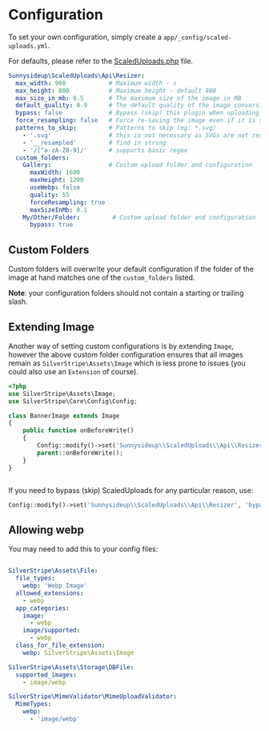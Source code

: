 # Configuration

To set your own configuration, simply create a `app/_config/scaled-uploads.yml`.

For defaults, please refer to the [ScaledUploads.php](/src/Api/Resizer.php) file.

```yaml
Sunnysideup\ScaledUploads\Api\Resizer:
  max_width: 960            # Maximum width - s
  max_height: 800           # Maximum height - default 800
  max_size_in_mb: 0.5       # The maximum size of the image in MB
  default_quality: 0.9      # The default quality of the image conversion (0-1)
  bypass: false             # Bypass (skip) this plugin when uploading - default false
  force_resampling: false   # Force re-saving the image even if it is smaller - default false
  patterns_to_skip:         # Patterns to skip (eg: *.svg)
    - '.svg'                # this is not necessary as SVGs are not resized
    - '__resampled'         # find in string
    - '/[^a-zA-Z0-9]/'      # supports basic regex
  custom_folders:
    Gallery:                # Custom upload folder and configuration
      maxWidth: 1600
      maxHeight: 1200
      useWebp: false
      quality: 55
      forceResampling: true
      maxSizeInMb: 0.1
    My/Other/Folder:         # Custom upload folder and configuration
      bypass: true
```

## Custom Folders

Custom folders will overwrite your default configuration if the folder of the image at hand matches one of the `custom_folders` listed.

**Note**: your configuration folders should not contain a starting or trailing slash.

## Extending Image

Another way of setting custom configurations is by extending `Image`, however the above custom folder configuration ensures that all images remain as `SilverStripe\Assets\Image` which is less prone to issues (you could also use an `Extension` of course).

```php
<?php
use SilverStripe\Assets\Image;
use SilverStripe\Core\Config\Config;

class BannerImage extends Image
{
    public function onBeforeWrite()
    {
        Config::modify()->set('Sunnysideup\\ScaledUploads\\Api\\Resizer', 'max_width', 1600);
        parent::onBeforeWrite();
    }
}



```

If you need to bypass (skip) ScaledUploads for any particular reason, use:

```php
Config::modify()->set('Sunnysideup\\ScaledUploads\\Api\\Resizer', 'bypass', true);
```

## Allowing webp

You may need to add this to your config files:

```yml

SilverStripe\Assets\File:
  file_types:
    webp: 'Webp Image'
  allowed_extensions:
    - webp
  app_categories:
    image:
      - webp
    image/supported:
      - webp
  class_for_file_extension:
    webp: SilverStripe\Assets\Image

SilverStripe\Assets\Storage\DBFile:
  supported_images:
    - image/webp

SilverStripe\MimeValidator\MimeUploadValidator:
  MimeTypes:
    webp:
      - 'image/webp'

```
